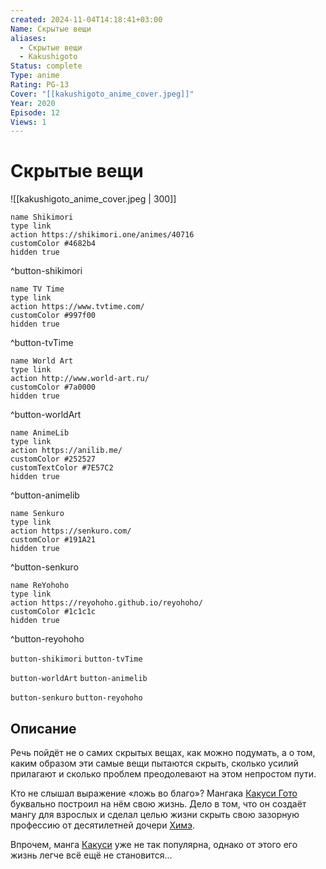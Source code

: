 ```yaml
---
created: 2024-11-04T14:18:41+03:00
Name: Скрытые вещи
aliases:
  - Скрытые вещи
  - Kakushigoto
Status: complete
Type: anime
Rating: PG-13
Cover: "[[kakushigoto_anime_cover.jpeg]]"
Year: 2020
Episode: 12
Views: 1
---
```


# Скрытые вещи

![[kakushigoto_anime_cover.jpeg | 300]]

```button
name Shikimori
type link
action https://shikimori.one/animes/40716
customColor #4682b4
hidden true
```
^button-shikimori

```button
name TV Time
type link
action https://www.tvtime.com/
customColor #997f00
hidden true
```
^button-tvTime

```button
name World Art
type link
action http://www.world-art.ru/
customColor #7a0000
hidden true
```
^button-worldArt

```button
name AnimeLib
type link
action https://anilib.me/
customColor #252527
customTextColor #7E57C2
hidden true
```
^button-animelib

```button
name Senkuro
type link
action https://senkuro.com/
customColor #191A21
hidden true
```
^button-senkuro

```button
name ReYohoho
type link
action https://reyohoho.github.io/reyohoho/
customColor #1c1c1c
hidden true
```
^button-reyohoho

`button-shikimori` `button-tvTime`

`button-worldArt` `button-animelib`

`button-senkuro` `button-reyohoho`

## Описание

Речь пойдёт не о самих скрытых вещах, как можно подумать, а о том, каким образом эти самые вещи пытаются скрыть, сколько усилий прилагают и сколько проблем преодолевают на этом непростом пути.

Кто не слышал выражение «ложь во благо»? Мангака [Какуси Гото](https://shikimori.one/characters/142813-kakushi-gotou) буквально построил на нём свою жизнь. Дело в том, что он создаёт мангу для взрослых и сделал целью жизни скрыть свою зазорную профессию от десятилетней дочери [Химэ](https://shikimori.one/characters/142814-hime-gotou).

Впрочем, манга [Какуси](https://shikimori.one/characters/142813-kakushi-gotou) уже не так популярна, однако от этого его жизнь легче всё ещё не становится...
